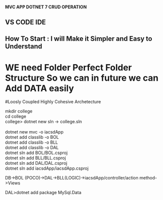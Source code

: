 #### MVC APP DOTNET 7 CRUD OPERATION
## VS CODE IDE

## How To Start : I will Make it Simpler and Easy to Understand 
# WE need Folder Perfect Folder Structure So we can in future we can Add DATA easily
#Loosly Coupled Highly Cohesive Archetecture
<p> mkdir college <br>
cd college <br>
college> dotnet new sln -> college.sln <br> <br>
dotnet new mvc -o iacsdApp <br>
dotnet add classlib -o BOL  <br>
dotnet add classlib -o BLL   <br>
dotnet add classlib -o DAL   <br>
dotnet sln add BOL/BOL.csproj   <br>
dotnet sln add BLL/BLL.csproj   <br>
dotnet sln add DAL/DAL.csproj   <br>
dotnet sln add iacsdApp/iacsdApp.csproj    <br>

DB->BOL (POCO)->DAL->BLL(LOGIC)->iacsdApp/controller/action method->Views   <br>


DAL>dotnet add package MySql.Data</p>
